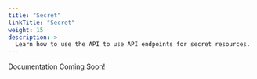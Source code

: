 ```yaml
---
title: "Secret"
linkTitle: "Secret"
weight: 15
description: >
  Learn how to use the API to use API endpoints for secret resources.
---
```


Documentation Coming Soon!
